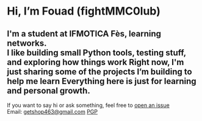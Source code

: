 # Hi, I’m Fouad (fightMMC0lub)

I'm a student at IFMOTICA Fès, learning networks.  
I like building small Python tools, testing stuff, and exploring how things work 
Right now, I'm just sharing some of the projects I’m building to help me learn 
Everything here is just for learning and personal growth.
---

If you want to say hi or ask something, feel free to [open an issue](https://github.com/fightMMC0lub/fightMMC0lub/issues)  
Email: getshop463@gmail.com
[PGP ](https://github.com/fightMMC0lub/fightmmc0lub.github.io/blob/main/assets/pgp-public.asc)
